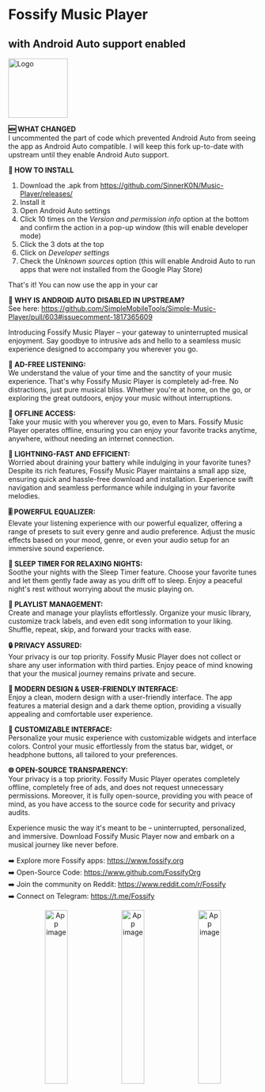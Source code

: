 # Fossify Music Player
## with Android Auto support enabled

<img alt="Logo" src="graphics/icon.webp" width="120" />

**🆕 WHAT CHANGED**<br>
I uncommented the part of code which prevented Android Auto from seeing the app as Android Auto compatible.
I will keep this fork up-to-date with upstream until they enable Android Auto support.

**📲 HOW TO INSTALL**<br>
1. Download the .apk from https://github.com/SinnerK0N/Music-Player/releases/
2. Install it
3. Open Android Auto settings
4. Click 10 times on the *Version and permission info* option at the bottom and confirm the action in a pop-up window (this will enable developer mode)
5. Click the 3 dots at the top
6. Click on *Developer settings*
7. Check the *Unknown sources* option (this will enable Android Auto to run apps that were not installed from the Google Play Store)

That's it! You can now use the app in your car

**💬 WHY IS ANDROID AUTO DISABLED IN UPSTREAM?**<br>
See here: https://github.com/SimpleMobileTools/Simple-Music-Player/pull/603#issuecomment-1817365609

Introducing Fossify Music Player – your gateway to uninterrupted musical enjoyment. Say goodbye to intrusive ads and hello to a seamless music experience
designed to accompany you wherever you go.

**🚫 AD-FREE LISTENING:**  
We understand the value of your time and the sanctity of your music experience. That's why Fossify Music Player is completely ad-free. No distractions, just
pure musical bliss. Whether you're at home, on the go, or exploring the great outdoors, enjoy your music without interruptions.

**📶 OFFLINE ACCESS:**  
Take your music with you wherever you go, even to Mars. Fossify Music Player operates offline, ensuring you can enjoy your favorite tracks anytime, anywhere,
without needing an internet connection.

**🚀 LIGHTNING-FAST AND EFFICIENT:**  
Worried about draining your battery while indulging in your favorite tunes? Despite its rich features, Fossify Music Player maintains a small app size, ensuring
quick and hassle-free download and installation. Experience swift navigation and seamless performance while indulging in your favorite melodies.

**🎚️ POWERFUL EQUALIZER:**  
Elevate your listening experience with our powerful equalizer, offering a range of presets to suit every genre and audio preference. Adjust the music effects
based on your mood, genre, or even your audio setup for an immersive sound experience.

**🌙 SLEEP TIMER FOR RELAXING NIGHTS:**  
Soothe your nights with the Sleep Timer feature. Choose your favorite tunes and let them gently fade away as you drift off to sleep. Enjoy a peaceful night's
rest without worrying about the music playing on.

**📜 PLAYLIST MANAGEMENT:**  
Create and manage your playlists effortlessly. Organize your music library, customize track labels, and even edit song information to your liking. Shuffle,
repeat, skip, and forward your tracks with ease.

**🔒 PRIVACY ASSURED:**  
Your privacy is our top priority. Fossify Music Player does not collect or share any user information with third parties. Enjoy peace of mind knowing that your
the musical journey remains private and secure.

**🌈 MODERN DESIGN & USER-FRIENDLY INTERFACE:**  
Enjoy a clean, modern design with a user-friendly interface. The app features a material design and a dark theme option, providing a visually appealing and
comfortable user experience.

**🎨 CUSTOMIZABLE INTERFACE:**  
Personalize your music experience with customizable widgets and interface colors. Control your music effortlessly from the status bar, widget, or headphone
buttons, all tailored to your preferences.

**🌐 OPEN-SOURCE TRANSPARENCY:**  
Your privacy is a top priority. Fossify Music Player operates completely offline, completely free of ads, and does not request unnecessary permissions. Moreover,
it is fully open-source, providing you with peace of mind, as you have access to the source code for security and privacy audits.

Experience music the way it's meant to be – uninterrupted, personalized, and immersive. Download Fossify Music Player now and embark on a musical journey like
never before.

➡️ Explore more Fossify apps: https://www.fossify.org<br>
➡️ Open-Source Code: https://www.github.com/FossifyOrg<br>
➡️ Join the community on Reddit: https://www.reddit.com/r/Fossify<br>
➡️ Connect on Telegram: https://t.me/Fossify

<div align="center">
<img alt="App image" src="fastlane/metadata/android/en-US/images/phoneScreenshots/1_en-US.png" width="30%">
<img alt="App image" src="fastlane/metadata/android/en-US/images/phoneScreenshots/2_en-US.png" width="30%">
<img alt="App image" src="fastlane/metadata/android/en-US/images/phoneScreenshots/3_en-US.png" width="30%">
</div>
